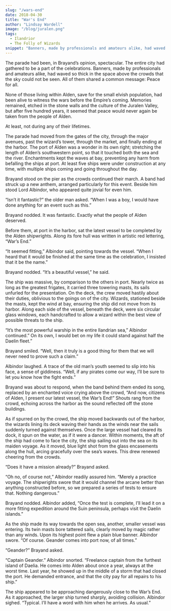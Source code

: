 ```yaml
---
slug: "/wars-end"
date: 2018-04-30
title: "War's End"
author: "Lindsay Wardell"
image: "/blog/juralen.png"
tags:
  - Ilandrior
  - The Folly of Wizards
snippet: "Banners, made by professionals and amateurs alike, had waved so thick in the space above the crowds that the sky could not be seen. All of them shared a common message: Peace for all."
---
```

The parade had been, in Brayand’s opinion, spectacular. The entire city had gathered to be a part of the celebrations. Banners, made by professionals and amateurs alike, had waved so thick in the space above the crowds that the sky could not be seen. All of them shared a common message: Peace for all.

None of those living within Alden, save for the small elvish population, had been alive to witness the wars before the Empire’s coming. Memories remained, etched in the stone walls and the culture of the Juralen Valley, but after five hundred years, it seemed that peace would never again be taken from the people of Alden.

At least, not during any of their lifetimes.

The parade had moved from the gates of the city, through the major avenues, past the wizard’s tower, through the market, and finally ending at the harbor. The port of Alden was a wonder in its own right; stretching the length of Alden’s southwestern point, so that it touched both the sea and the river. Enchantments kept the waves at bay, preventing any harm from befalling the ships at port. At least five ships were under construction at any time, with multiple ships coming and going throughout the day.

Brayand stood on the pier as the crowds continued their march. A band had struck up a new anthem, arranged particularly for this event. Beside him stood Lord Albindor, who appeared quite jovial for even him.

“Isn’t it fantastic?” the older man asked. “When I was a boy, I would have done anything for an event such as this.”

Brayand nodded. It was fantastic. Exactly what the people of Alden deserved.

Before them, at port in the harbor, sat the latest vessel to be completed by the Alden shipwrights. Along its fore hull was written in artistic red lettering, “War’s End.”

“It seemed fitting,” Albindor said, pointing towards the vessel. “When I heard that it would be finished at the same time as the celebration, I insisted that it be the name.”

Brayand nodded. “It’s a beautiful vessel,” he said.

The ship was massive, by comparison to the others in port. Nearly twice as long as the greatest frigates, it carried three towering masts, its sails unfurled for the presentation. On the deck, the crew moved hastily about their duties, oblivious to the goings on of the city. Wizards, stationed beside the masts, kept the wind at bay, ensuring the ship did not move from its harbor. Along each side of the vessel, beneath the deck, were six circular glass windows, each handcrafted to allow a wizard within the best view of possible threats to the ship.

“It’s the most powerful warship in the entire Ilandrian sea,” Albindor continued.” On its own, I would bet on my life it could stand against half the Daelin fleet.”

Brayand smiled. “Well, then it truly is a good thing for them that we will never need to prove such a claim.”

Albindor laughed. A trace of the old man’s youth seemed to slip into his face, a sense of giddiness. “Well, if any pirates come our way, I’ll be sure to let you know how the fight ends.”

Brayand was about to respond, when the band behind them ended its song, replaced by an enchanted voice crying above the crowd, “And now, citizens of Alden, I present our latest vessel, the War’s End!” Shouts rang from the crowd, echoing across the harbor as the sound reflected off the stone buildings.

As if spurred on by the crowd, the ship moved backwards out of the harbor, the wizards lining its deck waving their hands as the winds near the sails suddenly turned against themselves. Once the large vessel had cleared its dock, it spun on the water, as if it were a dancer. Within moments, the aft of the ship had come to face the city, the ship sailing out into the sea on its maiden voyage. As it moved, blue light shot from the glass encasements along the hull, arcing gracefully over the sea’s waves. This drew renewed cheering from the crowds.

“Does it have a mission already?” Brayand asked.

“Oh no, of course not,” Albindor readily assured him. “Merely a practice voyage. The shipwrights swore that it would channel the arcane better than anything constructed before, so we prepared a series of tests to ensure that. Nothing dangerous.”

Brayand nodded. Albindor added, “Once the test is complete, I’ll lead it on a more fitting expedition around the Suin peninsula, perhaps visit the Daelin islands.”

As the ship made its way towards the open sea, another, smaller vessel was entering. Its twin masts bore tattered sails, clearly moved by magic rather than any winds. Upon its highest point flew a plain blue banner. Albindor swore. “Of course. Geander comes into port now, of all times.”

“Geander?” Brayand asked.

“Captain Geander.” Albindor snorted. “Freelance captain from the furthest island of Daelia. He comes into Alden about once a year, always at the worst time. Last year, he showed up in the middle of a storm that had closed the port. He demanded entrance, and that the city pay for all repairs to his ship.”

The ship appeared to be approaching dangerously close to the War’s End. As it approached, the larger ship turned sharply, avoiding collision. Albindor sighed. “Typical. I’ll have a word with him when he arrives. As usual.”